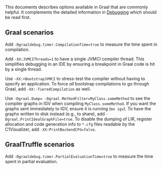 This documents describes options available in Graal that are commonly helpful.
It complements the detailed information in [Debugging](Debugging.md) which should be read first.

## Graal scenarios

Add `-Dgraaldebug.timer.CompilationTime=true` to measure the time spent in compilation.

Add `-XX:JVMCIThreads=1` to have a single JVMCI compiler thread. This simplifies
debugging in an IDE by ensuring a breakpoint in Graal code is hit by a single thread.

Use `-XX:+BootstrapJVMCI` to stress-test the compiler without having to specify an application.
To force *all* bootstrap compilations to go through Graal, add `-XX:-TieredCompilation` as well.

Use `-Dgraal.Dump= -Dgraal.MethodFilter=MyClass.someMethod` to see the compiler graphs in
IGV when compiling `MyClass.someMethod`. If you want the graphs sent immediately to IGV, ensure it is running (`mx igv`).
To have the graphs written to disk instead (e.g., to share), add `-Dgraal.PrintIdealGraphFile=true`.
To disable the dumping of LIR, register allocation and code generation info to `*.cfg` files readable by the C1Visualizer,
add `-XX:PrintBackendCFG=false`.

## GraalTruffle scenarios

Add `-Dgraaldebug.timer.PartialEvaluationTime=true` to measure the time spent in partial evaluation.
